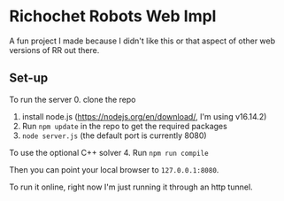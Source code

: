 # Richochet Robots Web Impl

A fun project I made because I didn't like this or that aspect of other web versions of RR out there.

## Set-up

To run the server
0. clone the repo
1. install node.js (https://nodejs.org/en/download/, I'm using v16.14.2)
2. Run `npm update` in the repo to get the required packages
3. `node server.js` (the default port is currently 8080)

To use the optional C++ solver
4. Run `npm run compile` 

Then you can point your local browser to `127.0.0.1:8080`.

To run it online, right now I'm just running it through an http tunnel.
